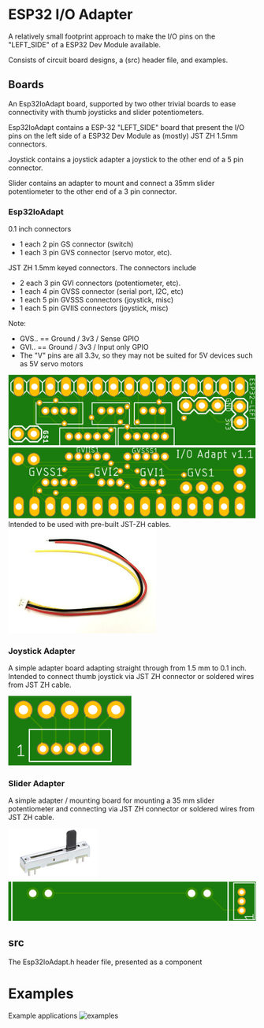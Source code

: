 # ESP32 I/O Adapter

A relatively small footprint approach to make the I/O pins on the "LEFT_SIDE" of a ESP32 Dev Module available.

Consists of circuit board designs, a (src) header file, and examples.

## Boards
An Esp32IoAdapt board, supported by two other trivial boards to ease connectivity with thumb joysticks and slider potentiometers.

Esp32IoAdapt contains a ESP-32 "LEFT_SIDE" board that present the I/O pins on the left side of 
a ESP32 Dev Module as (mostly) JST ZH 1.5mm connectors.

Joystick contains a joystick adapter a joystick to the other end of a 5 pin connector.

Slider contains an adapter to mount and connect a 35mm slider potentiometer to the other end of a 3 pin connector.

### Esp32IoAdapt
0.1 inch connectors
* 1 each 2 pin GS connector  (switch)
* 1 each 3 pin GVS connector (servo motor, etc). 

JST ZH 1.5mm keyed connectors. The connectors include
* 2 each 3 pin GVI connectors (potentiometer, etc). 
* 1 each 4 pin GVSS connector (serial port, I2C, etc)
* 1 each 5 pin GVSSS connectors (joystick, misc)
* 1 each 5 pin GVIIS connectors (joystick, misc)

Note:
*  GVS.. == Ground / 3v3 / Sense GPIO
*  GVI.. == Ground / 3v3 / Input only GPIO
*  The "V" pins are all 3.3v, so they may not be suited for 5V devices such as 5V servo motors

![Top Side](/assets/Esp32IoAdaptTop.png "Top View")
![Bottom Side](/assets/Esp32IoAdaptBottom.png "Bottom View")
Intended to be used with pre-built JST-ZH cables. 
![Cable](/assets/s-l300.jpg)

### Joystick Adapter
A simple adapter board adapting straight through from 1.5 mm to 0.1 inch. Intended to connect thumb joystick via JST ZH connector 
or soldered wires from JST ZH cable.

![Joystick adapter](/assets/joystickadapt.png "Joystick adapter")

### Slider Adapter
A simple adapter / mounting board for mounting a 35 mm slider potentiometer and connecting via JST ZH connector 
or soldered wires from JST ZH cable.

![Slider](/assets/35mmSlider.png "Slider")
![Slider adapter](/assets/slideradapt.png "Slider adapter")

## src
The Esp32IoAdapt.h header file, presented as a component

# Examples
Example applications
![examples](https://github.com/jacobvc/ESP-Object-Messaging)
